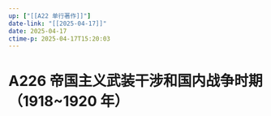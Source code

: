 ```yaml
---
up: ["[[A22 单行著作]]"]
date-link: "[[2025-04-17]]"
date: 2025-04-17
ctime-p: 2025-04-17T15:20:03
---
```


# A226 帝国主义武装干涉和国内战争时期（1918~1920 年）

